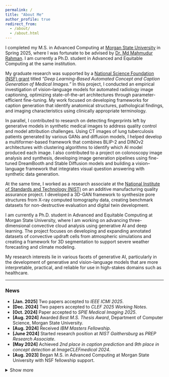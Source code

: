 ```yaml
---
permalink: /
title: "About Me"
author_profile: true
redirect_from:
  - /about/
  - /about.html
---
```


I completed my M.S. in Advanced Computing at [Morgan State University](https://www.morgan.edu/) in Spring 2025, where I was fortunate to be advised by [Dr. Md Mahmudur Rahman](https://www.morgan.edu/computer-science/faculty-and-staff/md-rahman). I am currently a Ph.D. student in Advanced and Equitable Computing at the same institution.  

My graduate research was supported by a [National Science Foundation (NSF) grant](https://www.nsf.gov/awardsearch/showAward?AWD_ID=2131207&HistoricalAwards=false) titled *“Deep Learning-Based Automated Concept and Caption Generation of Medical Images.”* In this project, I conducted an empirical investigation of vision–language models for automated radiology image captioning, optimizing state-of-the-art architectures through parameter-efficient fine-tuning. My work focused on developing frameworks for caption generation that identify anatomical structures, pathological findings, and imaging characteristics using clinically appropriate terminology.  

In parallel, I contributed to research on detecting fingerprints left by generative models in synthetic medical images to address quality control and model attribution challenges. Using CT images of lung tuberculosis patients generated by various GANs and diffusion models, I helped develop a multiformer-based framework that combines BLIP-2 and DINOv2 architectures with clustering algorithms to identify which AI model produced each image. I also contributed to a project on colonoscopy image analysis and synthesis, developing image generation pipelines using fine-tuned DreamBooth and Stable Diffusion models and building a vision–language framework that integrates visual question answering with synthetic data generation.  

At the same time, I worked as a research associate at the [National Institute of Standards and Technology (NIST)](https://www.nist.gov/additive-manufacturing) on an additive manufacturing quality assurance project. I developed a 3D-GAN framework to synthesize pore structures from X-ray computed tomography data, creating benchmark datasets for non-destructive evaluation and digital twin development.  

I am currently a Ph.D. student in Advanced and Equitable Computing at Morgan State University, where I am working on advancing three-dimensional convective cloud analysis using generative AI and deep learning. The project focuses on developing and expanding annotated datasets of convective updraft cells from atmospheric simulations and creating a framework for 3D segmentation to support severe weather forecasting and climate modeling.  

My research interests lie in various facets of generative AI, particularly in the development of generative and vision–language models that are more interpretable, practical, and reliable for use in high-stakes domains such as healthcare.  

---

### **News**

- **[Jan. 2025]** Two papers accepted to *IEEE ICMI 2025*.  
- **[Dec. 2024]** Two papers accepted to *CLEF 2025 Working Notes*.  
- **[Oct. 2024]** Paper accepted to *SPIE Medical Imaging 2025*.  
- **[Aug. 2024]** Awarded *Best M.S. Thesis Award*, Department of Computer Science, Morgan State University.  
- **[Aug. 2024]** Received *IBM Masters Fellowship*.  
- **[June 2024]** Started research position at *NIST Gaithersburg* as *PREP Research Associate*.  
- **[May 2024]** Achieved *2nd place in caption prediction* and *9th place in concept detection* at *ImageCLEFmedical 2024*.  
- **[Aug. 2023]** Began M.S. in Advanced Computing at Morgan State University with NSF fellowship support.  

<details>
<summary>Show more</summary>

<br>

- **[Aug. 2023]** Started *Graduate Research Assistant* position on *NSF Grant #2131307*.  
- **[May 2023]** Completed *Data Analyst Internship* at *iFarmer Ltd.*  
- **[Nov. 2022]** Graduated with *B.S. in Computer Science and Engineering* from *North South University, Bangladesh.*  

</details>


